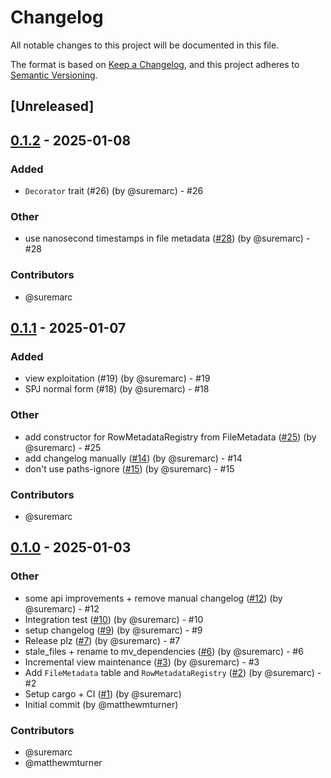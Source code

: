 # Changelog

All notable changes to this project will be documented in this file.

The format is based on [Keep a Changelog](https://keepachangelog.com/en/1.0.0/),
and this project adheres to [Semantic Versioning](https://semver.org/spec/v2.0.0.html).

## [Unreleased]

## [0.1.2](https://github.com/datafusion-contrib/datafusion-materialized-views/compare/v0.1.1...v0.1.2) - 2025-01-08

### Added
- `Decorator` trait (#26) (by @suremarc) - #26

### Other
- use nanosecond timestamps in file metadata ([#28](https://github.com/datafusion-contrib/datafusion-materialized-views/pull/28)) (by @suremarc) - #28

### Contributors

* @suremarc

## [0.1.1](https://github.com/datafusion-contrib/datafusion-materialized-views/compare/v0.1.0...v0.1.1) - 2025-01-07

### Added
- view exploitation (#19) (by @suremarc) - #19
- SPJ normal form (#18) (by @suremarc) - #18

### Other
- add constructor for RowMetadataRegistry from FileMetadata ([#25](https://github.com/datafusion-contrib/datafusion-materialized-views/pull/25)) (by @suremarc) - #25
- add changelog manually ([#14](https://github.com/datafusion-contrib/datafusion-materialized-views/pull/14)) (by @suremarc) - #14
- don't use paths-ignore ([#15](https://github.com/datafusion-contrib/datafusion-materialized-views/pull/15)) (by @suremarc) - #15

### Contributors

* @suremarc

## [0.1.0](https://github.com/datafusion-contrib/datafusion-materialized-views/releases/tag/v0.1.0) - 2025-01-03

### Other
- some api improvements + remove manual changelog ([#12](https://github.com/datafusion-contrib/datafusion-materialized-views/pull/12)) (by @suremarc) - #12
- Integration test ([#10](https://github.com/datafusion-contrib/datafusion-materialized-views/pull/10)) (by @suremarc) - #10
- setup changelog ([#9](https://github.com/datafusion-contrib/datafusion-materialized-views/pull/9)) (by @suremarc) - #9
- Release plz ([#7](https://github.com/datafusion-contrib/datafusion-materialized-views/pull/7)) (by @suremarc) - #7
- stale_files + rename to mv_dependencies ([#6](https://github.com/datafusion-contrib/datafusion-materialized-views/pull/6)) (by @suremarc) - #6
- Incremental view maintenance ([#3](https://github.com/datafusion-contrib/datafusion-materialized-views/pull/3)) (by @suremarc) - #3
- Add `FileMetadata` table and `RowMetadataRegistry` ([#2](https://github.com/datafusion-contrib/datafusion-materialized-views/pull/2)) (by @suremarc) - #2
- Setup cargo + CI ([#1](https://github.com/datafusion-contrib/datafusion-materialized-views/pull/1)) (by @suremarc)
- Initial commit (by @matthewmturner)

### Contributors

* @suremarc
* @matthewmturner
